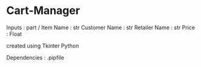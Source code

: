 # Cart-Manager

Inputs :
part / Item Name : str
Customer Name : str
Retailer Name : str
Price : Float

created using Tkinter Python

Dependencies :
.pipfile



